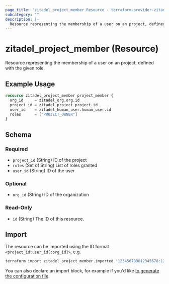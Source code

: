 ```yaml
---
page_title: "zitadel_project_member Resource - terraform-provider-zitadel"
subcategory: ""
description: |-
  Resource representing the membership of a user on an project, defined with the given role.
---
```


# zitadel_project_member (Resource)

Resource representing the membership of a user on an project, defined with the given role.

## Example Usage

```terraform
resource zitadel_project_member project_member {
  org_id     = zitadel_org.org.id
  project_id = zitadel_project.project.id
  user_id    = zitadel_human_user.human_user.id
  roles      = ["PROJECT_OWNER"]
}
```

<!-- schema generated by tfplugindocs -->
## Schema

### Required

- `project_id` (String) ID of the project
- `roles` (Set of String) List of roles granted
- `user_id` (String) ID of the user

### Optional

- `org_id` (String) ID of the organization

### Read-Only

- `id` (String) The ID of this resource.

## Import

The resource can be imported using the ID format `<project_id:user_id[:org_id]>`, e.g.

```bash
terraform import zitadel_project_member.imported '123456789012345678:123456789012345678:123456789012345678'
```

You can also declare an import block, for example if you'd like [to generate the configuration file](https://developer.hashicorp.com/terraform/language/import/generating-configuration).

